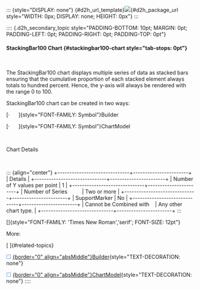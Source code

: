 ::: {style="DISPLAY: none"}
[](ms-xhelp:///?Id=d2h_url_template){#d2h_url_template}![](!package_url!){#d2h_package_url style="WIDTH: 0px; DISPLAY: none; HEIGHT: 0px"}
:::

:::: {.d2h_secondary_topic style="PADDING-BOTTOM: 10pt; MARGIN: 0pt; PADDING-LEFT: 0pt; PADDING-RIGHT: 0pt; PADDING-TOP: 0pt"}
#### StackingBar100 Chart {#stackingbar100-chart style="tab-stops: 0pt"}

 

The StackingBar100 chart displays multiple series of data as stacked bars ensuring that the cumulative proportion of each stacked element always totals to hundred percent. Hence, the y-axis will always be rendered with the range 0 to 100.                            

StackingBar100 chart can be created in two ways:

[·      ]{style="FONT-FAMILY: Symbol"}Builder

[·      ]{style="FONT-FAMILY: Symbol"}ChartModel

 

Chart Details

 

::: {align="center"}
+------------------------------+-----------------------+
| Details                                              |
+------------------------------+-----------------------+
| Number of Y values per point | 1                     |
+------------------------------+-----------------------+
| Number of Series             | Two or more           |
+------------------------------+-----------------------+
| SupportMarker                | No                    |
+------------------------------+-----------------------+
| Cannot be Combined with      | Any other chart type. |
+------------------------------+-----------------------+
:::

[]{style="FONT-FAMILY: 'Times New Roman','serif'; FONT-SIZE: 12pt"} 

More:

[ ]{#related-topics}

[![](button.gif){border="0" align="absMiddle"}Builder](ms-xhelp:///?Id=48655b71-ae0a-4420-94b0-ae0b31bbe6c5){style="TEXT-DECORATION: none"}

[![](button.gif){border="0" align="absMiddle"}ChartModel](ms-xhelp:///?Id=ecd5144e-b14b-432c-bd49-202de50b5f7f){style="TEXT-DECORATION: none"}
::::
